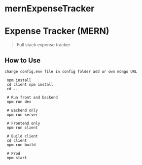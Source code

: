 # mernExpenseTracker

# Expense Tracker (MERN)

> Full stack expense tracker

## How to Use

```
change config.env file in config folder add ur own mongo URL
```

```
 npm install
 cd client npm install
 cd ..
 
 # Run front and backend
 npm run dev
 
 # Backend only
 npm run server
 
 # Frontend only
 npm run client
 
 # Build client
 cd client
 npm run build
 
 # Prod
 npm start
```

